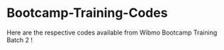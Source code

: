 # Bootcamp-Training-Codes
Here are the respective codes available from Wibmo Bootcamp Training Batch 2 !

